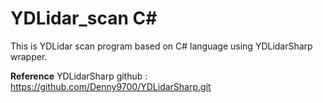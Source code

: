 # YDLidar_scan C#

This is YDLidar scan program based on C# language using YDLidarSharp wrapper.

**Reference**
YDLidarSharp github : https://github.com/Denny9700/YDLidarSharp.git
